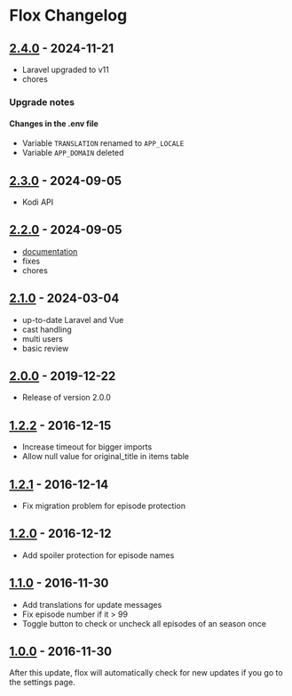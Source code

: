 # Flox Changelog

## [2.4.0](https://github.com/Simounet/flox/releases/tag/2.4.0) - 2024-11-21

* Laravel upgraded to v11
* chores

### Upgrade notes

#### Changes in the .env file

* Variable `TRANSLATION` renamed to `APP_LOCALE`
* Variable `APP_DOMAIN` deleted

## [2.3.0](https://github.com/Simounet/flox/releases/tag/2.3.0) - 2024-09-05

* Kodi API


## [2.2.0](https://github.com/Simounet/flox/releases/tag/2.2.0) - 2024-09-05

* [documentation](https://simounet.github.io/flox/)
* fixes
* chores


## [2.1.0](https://github.com/Simounet/flox/releases/tag/2.1.0) - 2024-03-04

* up-to-date Laravel and Vue
* cast handling
* multi users
* basic review

## [2.0.0](https://github.com/devfake/flox/releases/tag/2.0.0) - 2019-12-22

* Release of version 2.0.0

## [1.2.2](https://github.com/devfake/flox/releases/tag/1.2.2) - 2016-12-15

* Increase timeout for bigger imports
* Allow null value for original_title in items table

## [1.2.1](https://github.com/devfake/flox/releases/tag/1.2.1) - 2016-12-14

* Fix migration problem for episode protection

## [1.2.0](https://github.com/devfake/flox/releases/tag/1.2.0) - 2016-12-12

* Add spoiler protection for episode names

## [1.1.0](https://github.com/devfake/flox/releases/tag/1.1.0) - 2016-11-30

* Add translations for update messages
* Fix episode number if it > 99
* Toggle button to check or uncheck all episodes of an season once

## [1.0.0](https://github.com/devfake/flox/releases/tag/1.0.0) - 2016-11-30

After this update, flox will automatically check for new updates if you go to the settings page.
